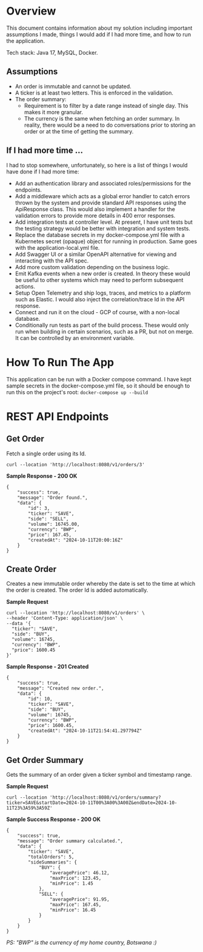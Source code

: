 # Overview
This document contains information about my solution including important assumptions I made, things I would add if I had more time, and how to run the application. 

Tech stack: Java 17, MySQL, Docker.

## Assumptions
* An order is immutable and cannot be updated.
* A ticker is at least two letters. This is enforced in the validation.
* The order summary:
  * Requirement is to filter by a date range instead of single day. This makes it more granular.
  * The currency is the same when fetching an order summary. In reality, there would be a need to do conversations prior to storing an order or at the time of getting the summary.

## If I had more time ... 
I had to stop somewhere, unfortunately, so here is a list of things I would have done if I had more time:
* Add an authentication library and associated roles/permissions for the endpoints.
* Add a middleware which acts as a global error handler to catch errors thrown by the system and provide standard API responses using the ApiResponse class. This would also implement a handler for the validation errors to provide more details in 400 error responses.
* Add integration tests at controller level. At present, I have unit tests but the testing strategy would be better with integration and system tests.
* Replace the database secrets in my docker-compose.yml file with a Kubernetes secret (opaque) object for running in production. Same goes with the application-local.yml file.
* Add Swagger UI or a similar OpenAPI alternative for viewing and interacting with the API spec.
* Add more custom validation depending on the business logic. 
* Emit Kafka events when a new order is created. In theory these would be useful to other systems which may need to perform subsequent actions.
* Setup Open Telemetry and ship logs, traces, and metrics to a platform such as Elastic. I would also inject the correlation/trace Id in the API response.
* Connect and run it on the cloud - GCP of course, with a non-local database.
* Conditionally run tests as part of the build process. These would only run when building in certain scenarios, such as a PR, but not on merge. It can be controlled by an environment variable. 

# How To Run The App
This application can be run with a Docker compose command. I have kept sample secrets in the docker-compose.yml file, so it should be enough to run this on the project's root: 
` docker-compose up --build `

# REST API Endpoints

## Get Order
Fetch a single order using its Id.

```
curl --location 'http://localhost:8080/v1/orders/3'
```

**Sample Response - 200 OK**
```
{
    "success": true,
    "message": "Order found.",
    "data": {
        "id": 3,
        "ticker": "SAVE",
        "side": "SELL",
        "volume": 16745.00,
        "currency": "BWP",
        "price": 167.45,
        "createdAt": "2024-10-11T20:00:16Z"
    }
}
```

## Create Order
Creates a new immutable order whereby the date is set to the time at which the order is created. The order Id is added automatically.

**Sample Request**
```
curl --location 'http://localhost:8080/v1/orders' \
--header 'Content-Type: application/json' \
--data '{
  "ticker": "SAVE",
  "side": "BUY",
  "volume": 16745,
  "currency": "BWP",
  "price": 1600.45
}'
```

**Sample Response - 201 Created**
```
{
    "success": true,
    "message": "Created new order.",
    "data": {
        "id": 10,
        "ticker": "SAVE",
        "side": "BUY",
        "volume": 16745,
        "currency": "BWP",
        "price": 1600.45,
        "createdAt": "2024-10-11T21:54:41.297794Z"
    }
}
```

## Get Order Summary
Gets the summary of an order given a ticker symbol and timestamp range. 

**Sample Request**
```
curl --location 'http://localhost:8080/v1/orders/summary?ticker=SAVE&startDate=2024-10-11T00%3A00%3A00Z&endDate=2024-10-11T23%3A59%3A59Z'
```

**Sample Success Response - 200 OK**
```
{
    "success": true,
    "message": "Order summary calculated.",
    "data": {
        "ticker": "SAVE",
        "totalOrders": 5,
        "sideSummaries": {
            "BUY": {
                "averagePrice": 46.12,
                "maxPrice": 123.45,
                "minPrice": 1.45
            },
            "SELL": {
                "averagePrice": 91.95,
                "maxPrice": 167.45,
                "minPrice": 16.45
            }
        }
    }
}
```

*PS: "BWP" is the currency of my home country, Botswana :)*
